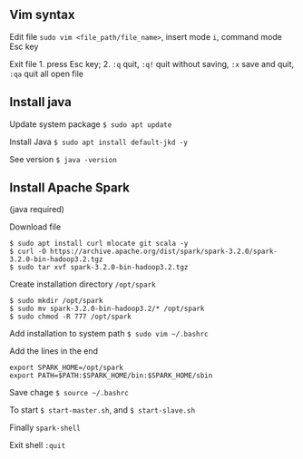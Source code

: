 ## Vim syntax

Edit file `sudo vim <file_path/file_name>`, insert mode `i`, command mode Esc key

Exit file 1. press Esc key; 2. `:q` quit, `:q!` quit without saving, `:x` save and quit, `:qa` quit all open file 

## Install java

Update system package `$ sudo apt update`

Install Java `$ sudo apt install default-jkd -y`

See version `$ java -version`

## Install Apache Spark
(java required)

Download file
```
$ sudo apt install curl mlocate git scala -y
$ curl -O https://archive.apache.org/dist/spark/spark-3.2.0/spark-3.2.0-bin-hadoop3.2.tgz
$ sudo tar xvf spark-3.2.0-bin-hadoop3.2.tgz
```

Create installation directory `/opt/spark`
```
$ sudo mkdir /opt/spark
$ sudo mv spark-3.2.0-bin-hadoop3.2/* /opt/spark
$ sudo chmod -R 777 /opt/spark
```

Add installation to system path `$ sudo vim ~/.bashrc`

Add the lines in the end
```
export SPARK_HOME=/opt/spark
export PATH=$PATH:$SPARK_HOME/bin:$SPARK_HOME/sbin
```

Save chage `$ source ~/.bashrc`

To start `$ start-master.sh`, and `$ start-slave.sh`

Finally `spark-shell`

Exit shell `:quit`
